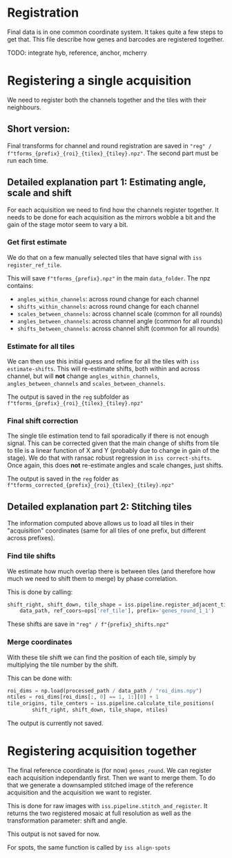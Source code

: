 # Registration

Final data is in one common coordinate system. It takes quite a few steps to get that.
This file describe how genes and barcodes are registered together. 

TODO: integrate hyb, reference, anchor, mcherry

# Registering a single acquisition

We need to register both the channels together and the tiles with their neighbours.

## Short version: 

Final transforms for channel and round registration are saved in 
`"reg" / f"tforms_{prefix}_{roi}_{tilex}_{tiley}.npz"`.
The second part must be run each time.

## Detailed explanation part 1: Estimating angle, scale and shift

For each acquisition we need to find how the channels register together. It needs to be
done for each acquisition as the mirrors wobble a bit and the gain of the stage motor 
seem to vary a bit.

### Get first estimate

We do that on a few manually selected tiles that have signal with
`iss register_ref_tile`.

This will save `f"tforms_{prefix}.npz"` in the main `data_folder`. The npz contains:

- `angles_within_channels`: across round change for each channel
- `shifts_within_channels`: across round change for each channel
- `scales_between_channels`: across channel scale (common for all rounds)
- `angles_between_channels`: across channel angle (common for all rounds)
- `shifts_between_channels`: across channel shift (common for all rounds)

### Estimate for all tiles

We can then use this initial guess and refine for all the tiles with 
`iss estimate-shifts`. This will re-estimate shifts, both within and across channel,
but will **not** change `angles_within_channels`, `angles_between_channels` and
`scales_between_channels`.

The output is saved in the `reg` subfolder as 
`f"tforms_{prefix}_{roi}_{tilex}_{tiley}.npz"`

### Final shift correction

The single tile estimation tend to fail sporadically if there is not enough signal. This
can be corrected given that the main change of shifts from tile to tile is a linear 
function of X and Y (probably due to change in gain of the stage). We do that with
ransac robust regression in `iss correct-shifts`. Once again, this does **not** 
re-estimate angles and scale changes, just shifts.

The output is saved in the ``reg`` folder as 
`f"tforms_corrected_{prefix}_{roi}_{tilex}_{tiley}.npz"`

## Detailed explanation part 2: Stitching tiles

The information computed above allows us to load all tiles in their "acquisition" 
coordinates (same for all tiles of one prefix, but different across prefixes).

### Find tile shifts

We estimate how much overlap there is between tiles (and therefore how much we need
to shift them to merge) by phase correlation. 

This is done by calling:
```python
shift_right, shift_down, tile_shape = iss.pipeline.register_adjacent_tiles(
    data_path, ref_coors=ops['ref_tile'], prefix='genes_round_1_1')
```

These shifts are save in `"reg" / f"{prefix}_shifts.npz"`

### Merge coordinates

With these tile shift we can find the position of each tile, simply by multiplying the
tile number by the shift.

This can be done with:

```python    
roi_dims = np.load(processed_path / data_path / "roi_dims.npy")
ntiles = roi_dims[roi_dims[:, 0] == 1, 1:][0] + 1
tile_origins, tile_centers = iss.pipeline.calculate_tile_positions(
        shift_right, shift_down, tile_shape, ntiles)
```

The output is currently not saved.

# Registering acquisition together

The final reference coordinate is (for now) `genes_round`. We can register each 
acquisition independantly first. Then we want to merge them. To do that we generate
a downsampled stitched image of the reference acquisition and the acquisition we want
to register.

This is done for raw images with `iss.pipeline.stitch_and_register`. It returns the 
two registered mosaic at full resolution as well as the transformation parameter: shift
and angle.

This output is not saved for now.

For spots, the same function is called by `iss align-spots`  

